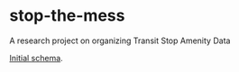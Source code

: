 # stop-the-mess
A research project on organizing Transit Stop Amenity Data

[Initial schema](schema.md).
